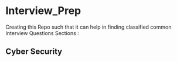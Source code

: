 # Interview_Prep
Creating this Repo such that it can help in finding classified common Interview Questions
Sections :
## Cyber Security

